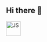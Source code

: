 ## Hi there 👋

<!--
**Alexandralexv/Alexandralexv** is a ✨ _special_ ✨ repository because its `README.md` (this file) appears on your GitHub profile.

Here are some ideas to get you started:

- 🔭 I’m currently working on ...
- 🌱 I’m currently learning ...
- 👯 I’m looking to collaborate on ...
- 🤔 I’m looking for help with ...
- 💬 Ask me about ...
- 📫 How to reach me: ...
- 😄 Pronouns: ...
- ⚡ Fun fact: ...
-->


<img src="https://cdn.jsdelivr.net/gh/devicons/devicon@latest/icons/javascript/javascript-original.svg" title="JS" width="40" height="40"/>&nbsp;
          
